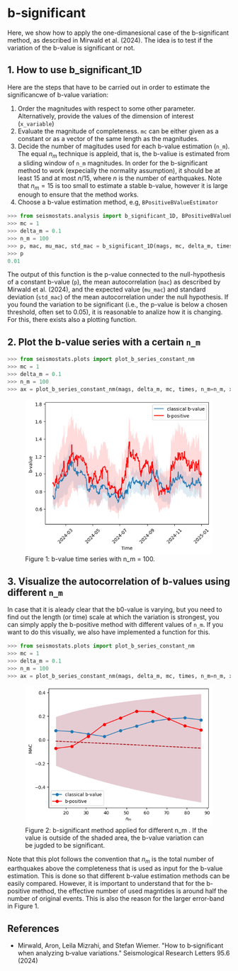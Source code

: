 # b-significant

Here, we show how to apply the one-dimanesional case of the b-significant method, as described in Mirwald et al. (2024). The idea is to test if the variation of the b-value is significant or not.

## 1. How to use b_significant_1D

Here are the steps that have to be carried out in order to estimate the significancwe of b-value variation:
1. Order the magnitudes with respect to some other parameter. Alternatively, provide the values of the dimension of interest (`x_variable`)
2. Evaluate the magnitude of completeness.  `mc` can be either given as a constant or as a vector of the same length as the magnitudes. 
3. Decide the number of magitudes used for each b-value estimation (`n_m`). The equal $n_m$ technique is appleid, that is, the b-valiue is estimated from a sliding window of `n_m` magnitudes. In order for the b-significant method to work (expecially the normality assumption), it should be at least 15 and at most $n/15$, where  $n$ is the number of earthquakes. Note that  $n_m = 15$ is too small to estimate a stable b-value, however it is large enough to ensure that the method works.
4. Choose a b-value estimation method, e.g, `BPositiveBValueEstimator`

```python
>>> from seismostats.analysis import b_significant_1D, BPositiveBValueEstimator
>>> mc = 1
>>> delta_m = 0.1
>>> n_m = 100
>>> p, mac, mu_mac, std_mac = b_significant_1D(mags, mc, delta_m, times, n_m, x_variable=times, method= BPositiveBValueEstimator)
>>> p
0.01
```

The output of this function is the p-value connected to the null-hypothesis of a constant b-value (`p`), the mean autocorrelation (`mac`) as described by Mirwald et al. (2024), and the expected value (`mu_mac`) and standard deviation (`std_mac`) of the mean autocorrelation under the null hypothesis. If you found the variation to be significant (i.e., the p-value is below a chosen threshold, often set to 0.05), it is reasonable to analize how it is changing. For this, there exists also a plotting function.

## 2. Plot the b-value series with a certain `n_m`

```python
>>> from seismostats.plots import plot_b_series_constant_nm
>>> mc = 1
>>> delta_m = 0.1
>>> n_m = 100
>>> ax = plot_b_series_constant_nm(mags, delta_m, mc, times, n_m=n_m, x_variable=times, color='red', plot_technique='right', label='b-positive', ax=ax, method=BPositiveBValueEstimator)
```

<figure>
  <img src="../_static/b_value_timeseries_0.png" alt="Alt text" width="600"/>
  <figcaption>Figure 1: b-value time series with n_m = 100.</figcaption>
</figure>


## 3. Visualize the autocorrelation of b-values using different `n_m`

In case that it is aleady clear that the b0-value is varying, but you need to find out the length (or time) scale at which the variation is strongest, you can simply apply the b-positive method with different values of `n_m`. If you want to do this visually, we also have implemented a function for this.

```python
>>> from seismostats.plots import plot_b_series_constant_nm
>>> mc = 1
>>> delta_m = 0.1
>>> n_m = 100
>>> ax = plot_b_series_constant_nm(mags, delta_m, mc, times, n_m=n_m, x_variable=times, color='red', plot_technique='right', label='b-positive', ax=ax, method=BPositiveBValueEstimator)
```

<figure>
  <img src="../_static/b_significant_0.png" alt="Alt text" width="600"/>
  <figcaption>Figure 2: b-significant method applied for different n_m
  . If the value is outside of the shaded area, the b-value variation can be jugded to be significant. </figcaption>
</figure>

Note that this plot follows the convention that $n_m$ is the total number of earthquakes above the completeness that is used as input for the b-value estimation. This is done so that different b-value estimation methods can be easily compared. However, it is important to understand that for the b-positive method, the effective number of used magntides is around half the number of original events. This is also the reason for the larger error-band in Figure 1.

## References
- Mirwald, Aron, Leila Mizrahi, and Stefan Wiemer. "How to b‐significant when analyzing b‐value variations." Seismological Research Letters 95.6 (2024)